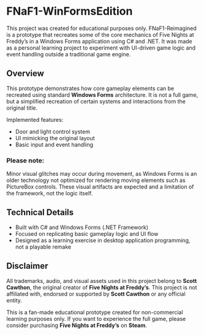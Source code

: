 # FNaF1-WinFormsEdition
This project was created for educational purposes only.
FNaF1-Reimagined is a prototype that recreates some of the core mechanics of Five Nights at Freddy’s in a Windows Forms application using C# and .NET.
It was made as a personal learning project to experiment with UI-driven game logic and event handling outside a traditional game engine.

## Overview
This prototype demonstrates how core gameplay elements can be recreated using standard **Windows Forms** architecture.
It is not a full game, but a simplified recreation of certain systems and interactions from the original title.

Implemented features:

  - Door and light control system
  - UI mimicking the original layout
  - Basic input and event handling

### Please note:<br />
Minor visual glitches may occur during movement, as Windows Forms is an older technology not optimized for rendering moving elements such as PictureBox controls.
These visual artifacts are expected and a limitation of the framework, not the logic itself.

## Technical Details
  - Built with C# and Windows Forms (.NET Framework)
  - Focused on replicating basic gameplay logic and UI flow
  - Designed as a learning exercise in desktop application programming, not a playable remake

## Disclaimer
All trademarks, audio, and visual assets used in this project belong to **Scott Cawthon**, the original creator of **Five Nights at Freddy’s**.
This project is not affiliated with, endorsed or supported by **Scott Cawthon** or any official entity.

This is a fan-made educational prototype created for non-commercial learning purposes only.
If you want to experience the full game, please consider purchasing **Five Nights at Freddy’s** on **Steam**.

